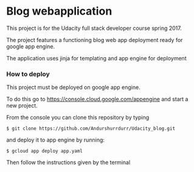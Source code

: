 # Blog webapplication

This project is for the Udacity full stack developer course spring 2017.

The project features a functioning blog web app deployment ready for google app engine.

The application uses jinja for templating and app engine for deployment

### How to deploy

This project must be deployed on google app engine.

To do this go to https://console.cloud.google.com/appengine and start a new project.

From the console you can clone this repository by typing 

`$ git clone https://github.com/Andurshurrdurr/Udacity_blog.git`

and deploy it to app engine by running:

`$ gcloud app deploy app.yaml`

Then follow the instructions given by the terminal
